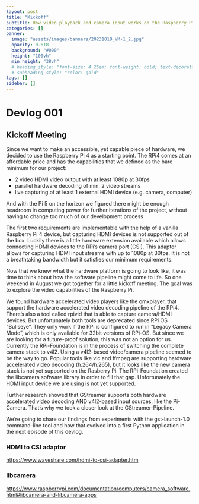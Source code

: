 ```yaml
---
layout: post
title: "Kickoff"
subtitle: How video playback and camera input works on the Raspberry Pi
categories: []
banner:
  image: "assets/images/banners/20231019_VM-1_2.jpg"
  opacity: 0.618
  background: "#000"
  height: "100vh"
  min_height: "38vh"
  # heading_style: "font-size: 4.25em; font-weight: bold; text-decoration: underline"
  # subheading_style: "color: gold"
tags: []
sidebar: []
---
```


# Devlog 001
## Kickoff Meeting
Since we want to make an accessible, yet capable piece of hardware, we decided to use the Raspberry Pi 4 as a starting point. The RPi4 comes at an affordable price and has the capabilities that we defined as the bare minimum for our project:

- 2 video HDMI video output with at least 1080p at 30fps
- parallel hardware decoding of min. 2 video streams
- live capturing of at least 1 external HDMI device (e.g. camera, computer)

And with the Pi 5 on the horizon we figured there might be enough headroom in computing power for further iterations of the project, without having to change too much of our development process

The first two requirements are implementable with the help of a vanilla Raspberry Pi 4 device, but capturing HDMI devices is not supported out of the box. Luckily there is a little hardware extension available which allows connecting HDMI devices to the RPi’s camera port (CSI). This adaptor allows for capturing HDMI input streams with up to 1080p at 30fps. It is not a breathtaking bandwidth but it satisfies our minimum requirements.

<!--- excerpt-start -->
Now that we knew what the hardware platform is going to look like, it was time to think about how the software pipeline might come to life. So one weekend in August we got together for a little kickoff meeting. The goal was to explore the video capabilities of the Raspberry Pi.

We found hardware accelerated video players like the omxplayer, that support the hardware accelerated video decoding pipeline of the RPi4. There’s also a tool called rpivid that is able to capture camera/HDMI devices. But unfortunately both tools are deprecated since RPi OS “Bullseye”. They only work if the RPi is configured to run in “Legacy Camera Mode”, which is only available for 32bit versions of RPi-OS. But since we are looking for a future-proof solution, this was not an option for us. Currently the RPi-Foundation is in the process of switching the complete camera stack to v4l2. Using a v4l2-based video/camera pipeline seemed to be the way to go. Popular tools like vlc and ffmpeg are supporting hardware accelerated video decoding (h.264/h.265), but it looks like the new camera stack is not yet supported on the Rasberry Pi. The RPi-Foundation created the libcamera software library in order to fill that gap. Unfortunately the HDMI input device we are using is not yet supported.
<!--- excerpt-end -->

Further research showed that GStreamer supports both hardware accelerated video decoding AND v4l2-based input sources, like the Pi-Camera. That’s why we took a closer look at the GStreamer-Pipeline. 

We’re going to share our findings from experiments with the gst-launch-1.0 command-line tool and how that evolved into a first Python application in the next episode of this devlog.

### HDMI to CSI adaptor
<https://www.waveshare.com/hdmi-to-csi-adapter.htm>

### libcamera
<https://www.raspberrypi.com/documentation/computers/camera_software.html#libcamera-and-libcamera-apps>
